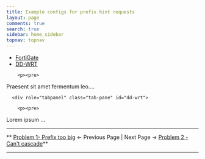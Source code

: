```yaml
---
title: Example configs for prefix hint requests
layout: page
comments: true
search: true
sidebar: home_sidebar
topnav: topnav
---
```


<ul id="profileTabs" class="nav nav-tabs">
    <li class="active"><a href="#fortigate" data-toggle="tab">FortiGate</a></li>
    <li><a href="#dd-wrt" data-toggle="tab">DD-WRT</a></li>
</ul>
  <div class="tab-content">
    <div role="tabpanel" class="tab-pane active" id="fortigate">

        <p><pre>
Praesent sit amet fermentum leo....
        </pre></p>
      </div>

      <div role="tabpanel" class="tab-pane" id="dd-wrt">

        <p><pre>
Lorem ipsum ...
	    	</pre></p>
      </div>

</div>

-----

** [Problem 1- Prefix too big](prefix64.html) <- Previous Page \| Next Page -> [Problem 2 - Can't cascade](problem_cascade.html)**

-----